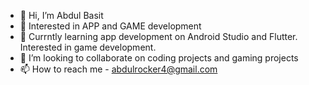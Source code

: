 - 👋 Hi, I’m Abdul Basit
- 👀 Interested in APP and GAME development
- 🌱 Currntly learning app development on Android Studio and Flutter. Interested in game development.
- 💞️ I’m looking to collaborate on coding projects and gaming projects
- 📫 How to reach me - abdulrocker4@gmail.com

<!---
Abdul-Basitt1/Abdul-Basitt1 is a ✨ special ✨ repository because its `README.md` (this file) appears on your GitHub profile.
You can click the Preview link to take a look at your changes.
--->
